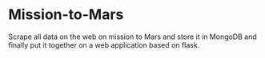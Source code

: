# Mission-to-Mars
Scrape all data on the web on mission to Mars and store it in MongoDB and finally put it together on a web application based on flask.
